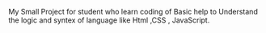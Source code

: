 My Small Project for student who learn coding of Basic help to Understand the logic and syntex of language like Html ,CSS , JavaScript.
